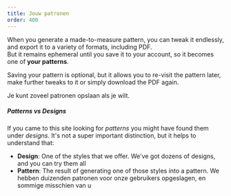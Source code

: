 ```yaml
---
title: Jouw patronen
order: 400
---
```


When you generate a made-to-measure pattern, you can tweak it endlessly, and export it to a variety of formats, including PDF.\
But it remains ephemeral until you save it to your account, so it becomes one of **your patterns**.

Saving your pattern is optional, but it allows you to re-visit the pattern later, make further tweaks to it or simply download the PDF again.

Je kunt zoveel patronen opslaan als je wilt.

<Tip>

##### Patterns vs Designs

If you came to this site looking for _patterns_ you might have found them under _designs_.
It's not a super important distinction, but it helps to understand that:

- **Design**: One of the styles that we offer. We've got dozens of designs, and you can try them all
- **Pattern**: The result of generating one of those styles into a pattern. We hebben duizenden patronen voor onze gebruikers opgeslagen, en sommige misschien van u

</Tip>
